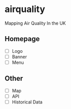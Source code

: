 # airquality
Mapping Air Quality In the UK

## Homepage
- [ ] Logo
- [ ] Banner
- [ ] Menu

## Other
- [ ] Map
- [ ] API
- [ ] Historical Data
